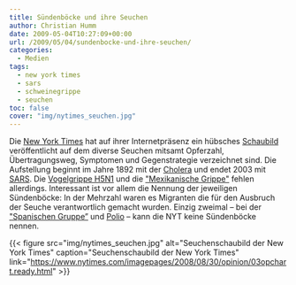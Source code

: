 ```yaml
---
title: Sündenböcke und ihre Seuchen
author: Christian Humm
date: 2009-05-04T10:27:09+00:00
url: /2009/05/04/sundenbocke-und-ihre-seuchen/
categories:
  - Medien
tags:
  - new york times
  - sars
  - schweinegrippe
  - seuchen
toc: false
cover: "img/nytimes_seuchen.jpg"
---
```


Die [New York Times][1] hat auf ihrer Internetpräsenz ein hübsches [Schaubild][2] veröffentlicht auf dem diverse Seuchen mitsamt Opferzahl, Übertragungsweg, Symptomen und Gegenstrategie verzeichnet sind. Die Aufstellung beginnt im Jahre 1892 mit der [Cholera][3] und endet 2003 mit [SARS][4]. Die [Vogelgrippe H5N1][5] und die ["Mexikanische Grippe"][6] fehlen allerdings. Interessant ist vor allem die Nennung der jeweiligen Sündenböcke: In der Mehrzahl waren es Migranten die für den Ausbruch der Seuche verantwortlich gemacht wurden. Einzig zweimal – bei der ["Spanischen Gruppe&#8221;][7] und [Polio][8] – kann die NYT keine Sündenböcke nennen.

{{< figure src="img/nytimes_seuchen.jpg" alt="Seuchenschaubild der New York Times" caption="Seuchenschaubild der New York Times" link="https://www.nytimes.com/imagepages/2008/08/30/opinion/03opchart.ready.html" >}}

 [1]: https://www.nytimes.com/
 [2]: https://www.nytimes.com/imagepages/2008/08/30/opinion/03opchart.ready.html
 [3]: https://de.wikipedia.org/wiki/Cholera "Wikipedia Artikel zur Cholera"
 [4]: https://de.wikipedia.org/wiki/SARS "Wikipedia Artikel zu SARS"
 [5]: https://de.wikipedia.org/wiki/Vogelgrippe "Wikipedia Artikel zur Vogelgrippe"
 [6]: https://de.wikipedia.org/wiki/Mexikanische_Grippe "Wikipedia Artikel zur 'Mexikanischen Grippe'"
 [7]: https://de.wikipedia.org/wiki/Spanische_Grippe "Wikipedia Artikel zur 'Spanischen Grippe'"
 [8]: https://de.wikipedia.org/wiki/Polio "Wikipedia Artikel zu Polio"
